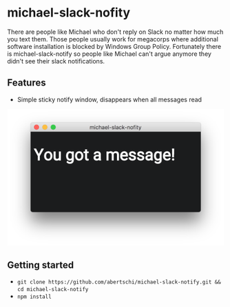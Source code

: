# michael-slack-nofity

There are people like Michael who don't reply on Slack no matter how much you text them.
Those people usually work for megacorps where additional software installation is blocked by Windows Group Policy.
Fortunately there is michael-slack-notify so people like Michael can't argue anymore they didn't see their slack notifications.

## Features
- Simple sticky notify window, disappears when all messages read

![screenshot](ui.png)

## Getting started
- `git clone https://github.com/abertschi/michael-slack-notify.git && cd michael-slack-notify`
- `npm install`
